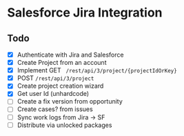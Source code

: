 # Salesforce Jira Integration

## Todo

- [x] Authenticate with Jira and Salesforce
- [x] Create Project from an account
- [x] Implement GET `
/rest/api/3/project/{projectIdOrKey}`
- [x] POST `/rest/api/3/project`
- [x] Create project creation wizard
- [x] Get user Id (unhardcode)
- [ ] Create a fix version from opportunity
- [ ] Create cases? from issues
- [ ] Sync work logs from Jira -> SF
- [ ] Distribute via unlocked packages
